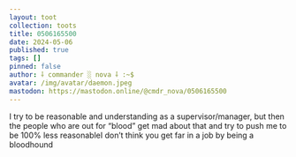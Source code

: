 ```yaml
---
layout: toot
collection: toots
title: 0506165500
date: 2024-05-06
published: true
tags: []
pinned: false
author: ⸸ commander ░ nova ⸸ :~$
avatar: /img/avatar/daemon.jpeg
mastodon: https://mastodon.online/@cmdr_nova/0506165500
---
```


I try to be reasonable and understanding as a supervisor/manager, but then the people who are out for “blood” get mad about that and try to push me to be 100% less reasonableI don’t think you get far in a job by being a bloodhound
